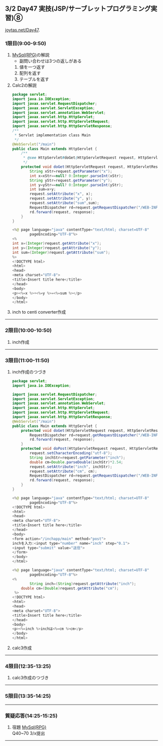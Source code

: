 ## 3/2 Day47 実技(JSP/サーブレットプログラミング実習)⑧
[joytas.net/Day47]().
### 1限目(9:00-9:50)
1. [MySql(RPG)](https://joytas.net/programming/mysql/mysql_rpg)の解説
	- 副問い合わせは3つの返しがある
	1. 値を一つ返す
	1. 配列を返す
	1. テーブルを返す
1. Calc2の解説
	~~~java
	package servlet;
	import java.io.IOException;
	import javax.servlet.RequestDispatcher;
	import javax.servlet.ServletException;
	import javax.servlet.annotation.WebServlet;
	import javax.servlet.http.HttpServlet;
	import javax.servlet.http.HttpServletRequest;
	import javax.servlet.http.HttpServletResponse;
	/**
	 * Servlet implementation class Main
	 */
	@WebServlet("/main")
	public class Main extends HttpServlet {
		/**
		 * @see HttpServlet#doGet(HttpServletRequest request, HttpServletResponse response)
		 */
		protected void doGet(HttpServletRequest request, HttpServletResponse response) throws ServletException, IOException {
			String xStr=request.getParameter("x");
			int x=xStr==null? 0:Integer.parseInt(xStr);
			String yStr=request.getParameter("y");
			int y=yStr==null? 0:Integer.parseInt(yStr);
			int sum=x+y;
			request.setAttribute("x", x);
			request.setAttribute("y", y);
			request.setAttribute("sum",sum);
			RequestDispatcher rd=request.getRequestDispatcher("/WEB-INF/jsp/main.jsp");
			rd.forward(request, response);
		}
	}
	~~~
	~~~java
	<%@ page language="java" contentType="text/html; charset=UTF-8"
			pageEncoding="UTF-8"%>
	<%
	int x=(Integer)request.getAttribute("x");
	int y=(Integer)request.getAttribute("y");
	int sum=(Integer)request.getAttribute("sum");
	%>
	<!DOCTYPE html>
	<html>
	<head>
	<meta charset="UTF-8">
	<title>Insert title here</title>
	</head>
	<body>
	<p><%=x %>+<%=y %>=<%=sum %></p>
	</body>
	</html>
	~~~
1. inch to centi converter作成
---
### 2限目(10:00-10:50)
1. inch作成
---
### 3限目(11:00-11:50)
1. inch作成のつづき
	~~~java
	package servlet;
	import java.io.IOException;

	import javax.servlet.RequestDispatcher;
	import javax.servlet.ServletException;
	import javax.servlet.annotation.WebServlet;
	import javax.servlet.http.HttpServlet;
	import javax.servlet.http.HttpServletRequest;
	import javax.servlet.http.HttpServletResponse;
	@WebServlet("/main")
	public class Main extends HttpServlet {
		protected void doGet(HttpServletRequest request, HttpServletResponse response) throws ServletException, IOException {
			RequestDispatcher rd=request.getRequestDispatcher("/WEB-INF/jsp/index.jsp");
			rd.forward(request, response);
		}
		protected void doPost(HttpServletRequest request, HttpServletResponse response) throws ServletException, IOException {
			request.setCharacterEncoding("utf-8");
			String inchStr=request.getParameter("inch");
			double cm=Double.parseDouble(inchStr)*2.54;
			request.setAttribute("inch", inchStr);
			request.setAttribute("cm", cm);
			RequestDispatcher rd=request.getRequestDispatcher("/WEB-INF/jsp/forward.jsp");
			rd.forward(request, response);
		}
	}
	~~~
	~~~java
	<%@ page language="java" contentType="text/html; charset=UTF-8"
			pageEncoding="UTF-8"%>
	<!DOCTYPE html>
	<html>
	<head>
	<meta charset="UTF-8">
	<title>Insert title here</title>
	</head>
	<body>
	<form action="/inchapp/main" method="post">
	inchを入力:<input type="number" name="inch" step="0.1">
	<input type="submit" value="送信">
	</form>
	</body>
	</html>
	~~~
	~~~java
	<%@ page language="java" contentType="text/html; charset=UTF-8"
			pageEncoding="UTF-8"%>
	<%
			String inch=(String)request.getAttribute("inch");
		double cm=(Double)request.getAttribute("cm");
	 %>
	<!DOCTYPE html>
	<html>
	<head>
	<meta charset="UTF-8">
	<title>Insert title here</title>
	</head>
	<body>
	<p><%=inch %>inchは<%=cm %>cm</p>
	</body>
	</html>
	~~~
1. calc3作成
---
### 4限目(12:35-13:25)
1. calc3作成のつづき
---
### 5限目(13:35-14:25)
---
### 質疑応答(14:25-15:25)
1. 宿題
[MySql(RPG)](https://joytas.net/programming/mysql/mysql_rpg)  
Q40~70 3/x提出
----
